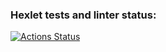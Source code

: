 ### Hexlet tests and linter status:
[![Actions Status](https://github.com/NEK1FEKS/frontend-project-12/actions/workflows/hexlet-check.yml/badge.svg)](https://github.com/NEK1FEKS/frontend-project-12/actions)